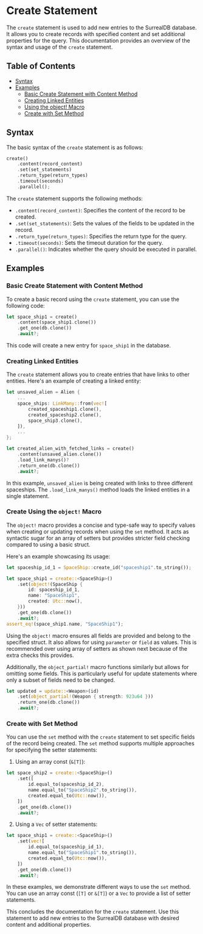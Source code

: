 # Create Statement

The `create` statement is used to add new entries to the SurrealDB database. It
allows you to create records with specified content and set additional
properties for the query. This documentation provides an overview of the syntax
and usage of the `create` statement.

## Table of Contents

- [Syntax](#syntax)
- [Examples](#examples)
  - [Basic Create Statement with Content Method](#basic-create-statement-with-content-method)
  - [Creating Linked Entities](#creating-linked-entities)
  - [Using the object! Macro](#using-the-object-macro)
  - [Create with Set Method](#create-with-set-method)

## Syntax

The basic syntax of the `create` statement is as follows:

```rust
create()
    .content(record_content)
    .set(set_statements)
    .return_type(return_types)
    .timeout(seconds)
    .parallel();
```

The `create` statement supports the following methods:

- `.content(record_content)`: Specifies the content of the record to be created.
- `.set(set_statements)`: Sets the values of the fields to be updated in the
  record.
- `.return_type(return_types)`: Specifies the return type for the query.
- `.timeout(seconds)`: Sets the timeout duration for the query.
- `.parallel()`: Indicates whether the query should be executed in parallel.

## Examples

### Basic Create Statement with Content Method

To create a basic record using the `create` statement, you can use the following
code:

```rust
let space_ship1 = create()
    .content(space_ship1.clone())
    .get_one(db.clone())
    .await?;
```

This code will create a new entry for `space_ship1` in the database.

### Creating Linked Entities

The `create` statement allows you to create entries that have links to other
entities. Here's an example of creating a linked entity:

```rust
let unsaved_alien = Alien {
    ...
    space_ships: LinkMany::from(vec![
        created_spaceship1.clone(),
        created_spaceship2.clone(),
        space_ship3.clone(),
    ]),
    ...
};

let created_alien_with_fetched_links = create()
    .content(unsaved_alien.clone())
    .load_link_manys()?
    .return_one(db.clone())
    .await?;
```

In this example, `unsaved_alien` is being created with links to three different
spaceships. The `.load_link_manys()` method loads the linked entities in a
single statement.

### Create Using the `object!` Macro

The `object!` macro provides a concise and type-safe way to specify values when
creating or updating records when using the `set` method. It acts as syntactic
sugar for an array of setters but provides stricter field checking compared to
using a basic struct.

Here's an example showcasing its usage:

```rust
let spaceship_id_1 = SpaceShip::create_id("spaceship1".to_string());

let space_ship1 = create::<SpaceShip>()
    .set(object!(SpaceShip {
        id: spaceship_id_1,
        name: "SpaceShip1",
        created: Utc::now(),
    }))
    .get_one(db.clone())
    .await?;
assert_eq!(space_ship1.name, "SpaceShip1");
```

Using the `object!` macro ensures all fields are provided and belong to the
specified struct. It also allows for using `parameter` or `field` as values.
This is recommended over using array of setters as shown next because of the
extra checks this provides.

Additionally, the `object_partial!` macro functions similarly but allows for
omitting some fields. This is particularly useful for update statements where
only a subset of fields need to be changed.

```rust
let updated = update::<Weapon>(id)
    .set(object_partial!(Weapon { strength: 923u64 }))
    .return_one(db.clone())
    .await?;
```

### Create with Set Method

You can use the `set` method with the `create` statement to set specific fields
of the record being created. The `set` method supports multiple approaches for
specifying the setter statements:

1. Using an array const (`&[T]`):

```rust
let space_ship2 = create::<SpaceShip>()
    .set([
        id.equal_to(spaceship_id_2),
        name.equal_to("SpaceShip2".to_string()),
        created.equal_to(Utc::now()),
    ])
    .get_one(db.clone())
    .await?;
```

2. Using a `Vec` of setter statements:

```rust
let space_ship1 = create::<SpaceShip>()
    .set(vec![
        id.equal_to(spaceship_id_1),
        name.equal_to("SpaceShip1".to_string()),
        created.equal_to(Utc::now()),
    ])
    .get_one(db.clone())
    .await?;
```

In these examples, we demonstrate different ways to use the `set` method. You
can use an array const (`[T]` or `&[T]`) or a `Vec` to provide a list of setter
statements.

This concludes the documentation for the `create` statement. Use this statement
to add new entries to the SurrealDB database with desired content and additional
properties.
